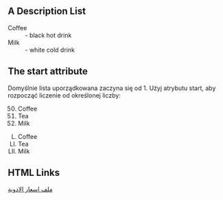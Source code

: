 
<html>
<body>

<h2>A Description List</h2>

<dl>
  <dt>Coffee</dt>
  <dd>- black hot drink</dd>
  <dt>Milk</dt>
  <dd>- white cold drink</dd>
</dl>

</body>
</html>

<html>
<body>

<h2>The start attribute</h2>
<p>Domyślnie lista uporządkowana zaczyna się od 1. Użyj atrybutu start, aby rozpocząć liczenie od określonej liczby:

</p>

<ol start="50">
  <li>Coffee</li>
  <li>Tea</li>
  <li>Milk</li>
</ol>

<ol type="I" start="50">
  <li>Coffee</li>
  <li>Tea</li>
  <li>Milk</li>
</ol>

</body>
</html>

<html>
<body>

<h2>HTML Links</h2>
<p><a href="https://192.168.1.7//myprojects/input_items.php">  ملف اسعار الادوية </a></p>

</body>
</html>
